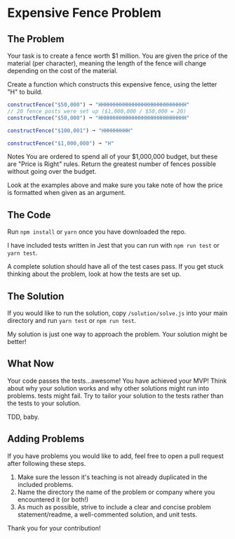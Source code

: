 # Expensive Fence Problem

## The Problem

Your task is to create a fence worth $1 million. You are given the price of the material (per character), meaning the length of the fence will change depending on the cost of the material.

Create a function which constructs this expensive fence, using the letter "H" to build.

``` js
constructFence("$50,000") ➞ "HHHHHHHHHHHHHHHHHHHHHHHHHHHH"
// 20 fence posts were set up ($1,000,000 / $50,000 = 20)
constructFence("$50,000") ➞ "HHHHHHHHHHHHHHHHHHHHHHHHHHHH"

constructFence("$100,001") ➞ "HHHHHHHHH" 

constructFence("$1,000,000") ➞ "H"
```

Notes
You are ordered to spend all of your $1,000,000 budget, but these are "Price is Right" rules. Return the greatest number of fences possible without going over the budget.

Look at the examples above and make sure you take note of how the price is formatted when given as an argument.


## The Code

Run `npm install` or `yarn` once you have downloaded the repo.

I have included tests written in Jest that you can run with `npm run test` or `yarn test`.

A complete solution should have all of the test cases pass. If you get stuck thinking about the problem, look at how the tests are set up.

## The Solution

If you would like to run the solution, copy `/solution/solve.js` into your main directory and run `yarn test` or `npm run test`.

My solution is just one way to approach the problem. Your solution might be better!

## What Now

Your code passes the tests...awesome! You have achieved your MVP! Think about why your solution works and why other solutions might run into problems.
tests might fail. Try to tailor your solution to the tests rather than the tests to your solution.

TDD, baby.

## Adding Problems

If you have problems you would like to add, feel free to open a pull request after following these steps.

1. Make sure the lesson it's teaching is not already duplicated in the included problems.
2. Name the directory the name of the problem or company where you encountered it (or both!)
3. As much as possible, strive to include a clear and concise problem statement/readme, a well-commented solution, and unit tests.

Thank you for your contribution!
